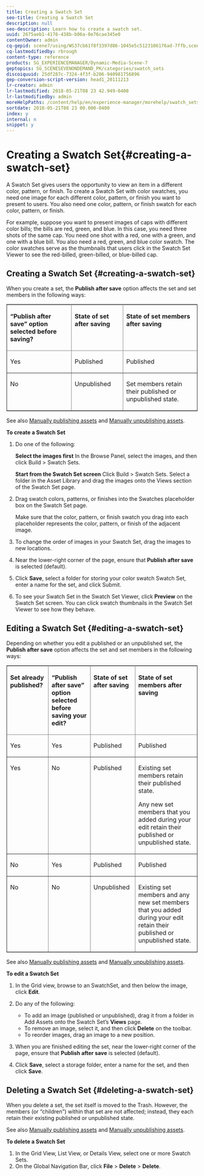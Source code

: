 ```yaml
---
title: Creating a Swatch Set
seo-title: Creating a Swatch Set
description: null
seo-description: Learn how to create a swatch set.
uuid: 2675aeb1-4176-438b-b06a-0e76cae345e0
contentOwner: admin
cq-gepid: scene7/using/WS37cb61f8f3397d86-1045e5c5123106176ad-7ffb,scene7/using/WS37cb61f8f3397d86-1045e5c5123106176ad-7ffa,scene7/using/WS42c677b49dfa3d1d-142a3d59146b5c2eef3-8000,scene7/using/WS42c677b49dfa3d1d4b49c609146b5c2198a-8000
cq-lastmodifiedby: rbrough
content-type: reference
products: SG_EXPERIENCEMANAGER/Dynamic-Media-Scene-7
geptopics: SG_SCENESEVENONDEMAND_PK/categories/swatch_sets
discoiquuid: 25df287c-7324-4f3f-b206-940981756896
gep-conversion-script-version: head1_20111213
lr-creator: admin
lr-lastmodified: 2018-05-21T08 23 42.949-0400
lr-lastmodifiedby: admin
moreHelpPaths: /content/help/en/experience-manager/morehelp/swatch_sets;/content/help/en/experience-manager/morehelp/swatch_sets
sortdate: 2018-05-21T08 23 00.000-0400
index: y
internal: n
snippet: y
---
```


# Creating a Swatch Set{#creating-a-swatch-set}

A Swatch Set gives users the opportunity to view an item in a different color, pattern, or finish. To create a Swatch Set with color swatches, you need one image for each different color, pattern, or finish you want to present to users. You also need one color, pattern, or finish swatch for each color, pattern, or finish.

For example, suppose you want to present images of caps with different color bills; the bills are red, green, and blue. In this case, you need three shots of the same cap. You need one shot with a red, one with a green, and one with a blue bill. You also need a red, green, and blue color swatch. The color swatches serve as the thumbnails that users click in the Swatch Set Viewer to see the red-billed, green-billed, or blue-billed cap.

## Creating a Swatch Set {#creating-a-swatch-set}

When you create a set, the **Publish after save** option affects the set and set members in the following ways:

<table border="1" cellpadding="4" cellspacing="0" frame="border" rules="all" summary=""> 
 <thead align="left"> 
  <tr> 
   <th class="cellrowborder" id="d19e18178" valign="top" width="NaN%"><p>“Publish after save” option selected before saving?</p></th> 
   <th class="cellrowborder" id="d19e18181" valign="top" width="NaN%"><p>State of set after saving</p></th> 
   <th class="cellrowborder" id="d19e18184" valign="top" width="NaN%"><p>State of set members after saving</p></th> 
  </tr> 
 </thead> 
 <tbody> 
  <tr> 
   <td class="cellrowborder" headers="d19e18178 " valign="top" width="NaN%"><p>Yes</p></td> 
   <td class="cellrowborder" headers="d19e18181 " valign="top" width="NaN%"><p>Published</p></td> 
   <td class="cellrowborder" headers="d19e18184 " valign="top" width="NaN%"><p>Published</p></td> 
  </tr> 
  <tr> 
   <td class="cellrowborder" headers="d19e18178 " valign="top" width="NaN%"><p>No</p></td> 
   <td class="cellrowborder" headers="d19e18181 " valign="top" width="NaN%"><p>Unpublished</p></td> 
   <td class="cellrowborder" headers="d19e18184 " valign="top" width="NaN%"><p>Set members retain their published or unpublished state.</p></td> 
  </tr> 
 </tbody> 
</table>

See also [Manually publishing assets](publishing-files.md#manually_publishing_assets) and [Manually unpublishing assets](publishing-files.md#manually_unpublishing_assets).

**To create a Swatch Set**

1. Do one of the following:

   **Select the&#xA;images first** In the Browse Panel, select the images, and then click Build > Swatch Sets.

   **Start from the Swatch Set screen** Click Build > Swatch Sets. Select a folder in the Asset Library and drag the images onto the Views section of the Swatch Set page.

1. Drag swatch colors, patterns, or finishes into the Swatches placeholder box on the Swatch Set page.

   Make sure that the color, pattern, or finish swatch you drag into each placeholder represents the color, pattern, or finish of the adjacent image.

1. To change the order of images in your Swatch Set, drag the images to new locations.
1. Near the lower-right corner of the page, ensure that **Publish after save** is selected (default).
1. Click **Save**, select a folder for storing your color swatch Swatch Set, enter a name for the set, and click Submit.
1. To see your Swatch Set in the Swatch Set Viewer, click **Preview** on the Swatch Set screen. You can click swatch thumbnails in the Swatch Set Viewer to see how they behave.

## Editing a Swatch Set {#editing-a-swatch-set}

Depending on whether you edit a published or an unpublished set, the **Publish after save** option affects the set and set members in the following ways:

<table border="1" cellpadding="4" cellspacing="0" frame="border" rules="all" summary=""> 
 <thead align="left"> 
  <tr> 
   <th class="cellrowborder" id="d19e18294" valign="top" width="NaN%"><p>Set already published?</p></th> 
   <th class="cellrowborder" id="d19e18297" valign="top" width="NaN%"><p>“Publish after save” option selected before saving your edit?</p></th> 
   <th class="cellrowborder" id="d19e18300" valign="top" width="NaN%"><p>State of set after saving</p></th> 
   <th class="cellrowborder" id="d19e18303" valign="top" width="NaN%"><p>State of set members after saving</p></th> 
  </tr> 
 </thead> 
 <tbody> 
  <tr> 
   <td class="cellrowborder" headers="d19e18294 " valign="top" width="NaN%"><p>Yes</p></td> 
   <td class="cellrowborder" headers="d19e18297 " valign="top" width="NaN%"><p>Yes</p></td> 
   <td class="cellrowborder" headers="d19e18300 " valign="top" width="NaN%"><p>Published</p></td> 
   <td class="cellrowborder" headers="d19e18303 " valign="top" width="NaN%"><p>Published</p></td> 
  </tr> 
  <tr> 
   <td class="cellrowborder" headers="d19e18294 " valign="top" width="NaN%"><p>Yes</p></td> 
   <td class="cellrowborder" headers="d19e18297 " valign="top" width="NaN%"><p>No</p></td> 
   <td class="cellrowborder" headers="d19e18300 " valign="top" width="NaN%"><p>Published</p></td> 
   <td class="cellrowborder" headers="d19e18303 " valign="top" width="NaN%"><p>Existing set members retain their published state.</p><p>Any new set members that you added during your edit retain their published or unpublished state.</p></td> 
  </tr> 
  <tr> 
   <td class="cellrowborder" headers="d19e18294 " valign="top" width="NaN%"><p>No</p></td> 
   <td class="cellrowborder" headers="d19e18297 " valign="top" width="NaN%"><p>Yes</p></td> 
   <td class="cellrowborder" headers="d19e18300 " valign="top" width="NaN%"><p>Published</p></td> 
   <td class="cellrowborder" headers="d19e18303 " valign="top" width="NaN%"><p>Published</p></td> 
  </tr> 
  <tr> 
   <td class="cellrowborder" headers="d19e18294 " valign="top" width="NaN%"><p>No</p></td> 
   <td class="cellrowborder" headers="d19e18297 " valign="top" width="NaN%"><p>No</p></td> 
   <td class="cellrowborder" headers="d19e18300 " valign="top" width="NaN%"><p>Unpublished</p></td> 
   <td class="cellrowborder" headers="d19e18303 " valign="top" width="NaN%"><p>Existing set members and any new set members that you added during your edit retain their published or unpublished state.</p></td> 
  </tr> 
 </tbody> 
</table>

See also [Manually publishing assets](publishing-files.md#manually_publishing_assets) and [Manually unpublishing assets](publishing-files.md#manually_unpublishing_assets).

**To edit a Swatch Set**

1. In the Grid view, browse to an SwatchSet, and then below the image, click **Edit**.
1. Do any of the following:

    * To add an image (published or unpublished), drag it from a folder in Add Assets onto the Swatch Set’s **Views** page.
    * To remove an image, select it, and then click **Delete** on the toolbar.
    * To reorder images, drag an image to a new position.

1. When you are finished editing the set, near the lower-right corner of the page, ensure that **Publish after save** is selected (default).
1. Click **Save**, select a storage folder, enter a name for the set, and then click **Save**.

## Deleting a Swatch Set {#deleting-a-swatch-set}

When you delete a set, the set itself is moved to the Trash. However, the members (or “children”) within that set are not affected; instead, they each retain their existing published or unpublished state.

See also [Manually publishing assets](publishing-files.md#manually_publishing_assets) and [Manually unpublishing assets](publishing-files.md#manually_unpublishing_assets).

**To delete a Swatch Set**

1. In the Grid View, List View, or Details View, select one or more Swatch Sets.
1. On the Global Navigation Bar, click **File** &gt; **Delete** &gt; **Delete**.


